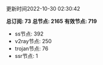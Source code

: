 更新时间2022-10-30 02:30:42

**总订阅: 73**
**总节点: 2165**
**有效节点: 719**
- ss节点: 392
- v2ray节点: 250
- trojan节点: 76
- ssr节点: 1
